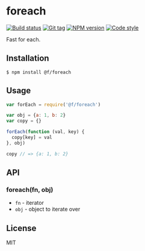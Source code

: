 
# foreach

[![Build status][travis-image]][travis-url]
[![Git tag][git-image]][git-url]
[![NPM version][npm-image]][npm-url]
[![Code style][standard-image]][standard-url]

Fast for each.

## Installation

    $ npm install @f/foreach

## Usage

```js
var forEach = require('@f/foreach')

var obj = {a: 1, b: 2}
var copy = {}

forEach(function (val, key) {
  copy[key] = val
}, obj)

copy // => {a: 1, b: 2}

```

## API

### foreach(fn, obj)

- `fn` - iterator
- `obj` - object to iterate over

## License

MIT

[travis-image]: https://img.shields.io/travis/micro-js/foreach.svg?style=flat-square
[travis-url]: https://travis-ci.org/micro-js/foreach
[git-image]: https://img.shields.io/github/tag/micro-js/foreach.svg
[git-url]: https://github.com/micro-js/foreach
[standard-image]: https://img.shields.io/badge/code%20style-standard-brightgreen.svg?style=flat
[standard-url]: https://github.com/feross/standard
[npm-image]: https://img.shields.io/npm/v/@f/foreach.svg?style=flat-square
[npm-url]: https://npmjs.org/package/@f/foreach
